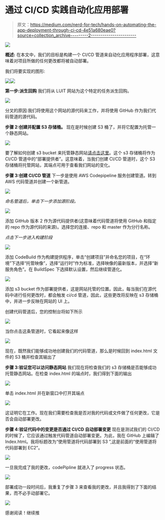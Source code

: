 # 通过 CI/CD 实践自动化应用部署

> 原文：<https://medium.com/nerd-for-tech/hands-on-automating-the-app-deployment-through-ci-cd-4e51a680eae0?source=collection_archive---------2----------------------->

![](img/ec87e86cf8cdd9a7dfe8c32a11743716.png)

**概述:**
在本文中，我们的目标是构建一个 CI/CD 管道来自动化应用程序部署，这意味着对项目所做的任何更改都将被自动部署。

我们将要实现的图形:

![](img/73b254631fcff3b02aeadc5ef569048a.png)![](img/a233ed3a0993e43d51de0302e3818e3f.png)

**第一步:派生回购** 我们将从 LUIT 网站为这个特定的任务派生回购。

![](img/c4bede868cc5efa4550778d4321b985c.png)

分叉的原因:我们将使用这个网站的源代码来工作，并将使用 GitHub 作为我们代码管道的源代码。

**步骤 2:创建并配置 S3 存储桶。** 现在是时候创建 S3 桶了，并将它配置为托管一个静态网站。

![](img/85c4cd6a0af8d9576c63383a64548bb1.png)

要了解如何创建 s3 bucket 来托管静态网站[请点击这里](/nerd-for-tech/how-to-configure-a-static-website-using-a-custom-domain-registered-with-route-53-6f633fb86581)。这个 s3 存储桶将作为 CI/CD 管道中的“部署提供者”。这意味着，当我们创建 CI/CD 管道时，这个 S3 存储桶将托管网站，其端点可用于查看我们网站的变化。

**步骤 3:创建 CI/CD 管道** 下一步是使用 AWS Codepipeline 服务创建管道。转到 AWS 代码管道并创建一个新管道。

![](img/0851cf95ea226f8a7bf93f10836d5612.png)

*命名管道后，单击下一步添加源阶段。*

![](img/f9a7158fdf1041768d31234ab5a674bd.png)

添加 GitHub 版本 2 作为源代码提供者(这意味着代码管道将使用 GitHub 和指定的 repo 作为源代码的来源)。选择您的连接、repo 和 master 作为分行名称。

*点击下一步进入构建阶段*

![](img/a8b1e2b4d268ae826e2496cab2e09f8a.png)

添加 CodeBuild 作为构建提供程序，单击“创建项目”并命名您的项目，在“环境”下选择“托管映像”，选择“运行时”作为标准，选择映像的最新版本，并选择“新服务角色”。在 BuildSpec 下选择默认设置，然后继续管道化。

![](img/599e3d46840bb50fd8dcd9d0f348028a.png)

添加 s3 bucket 作为部署提供者，这是网站托管的位置。因此，每当我们在源代码中进行任何更改时，都会触发 ci/cd 管道，因此，这些更改将反映在 s3 存储桶中，并进一步反映在网站的 UI 上。

创建代码管道后，您的控制台将如下所示

![](img/23a3f08834190930d0216370596711ad.png)

当你点击这条管道时，它看起来像这样

![](img/a6f01976059a51cf2ee4d69907518746.png)

现在，既然我们能够成功地创建我们的代码管道，那么是时候回到 index.html 文件的 S3 桶并检查其输出了

**步骤 3:验证您可以访问静态网站** 我们现在将检查我们的 s3 存储桶是否能够成功托管静态网站。在检查 index.html 的端点时，我们得到下面的输出

![](img/7284da7c57785de79d0c51e8c3e6e382.png)

单击 index.html 并在新窗口中打开其端点

![](img/071bd55b49ca7e898438e70b8b5e6367.png)

这证明它在工作。现在我们需要检查我是否对我的代码或文件做了任何更改，它是否会自动部署更改。

**步骤 4:验证代码中的变更是否通过 CI/CD 自动部署变更**
现在是测试我们的 CI/CD 的时候了，它应该通过触发代码管道自动部署变更。为此，我在 GitHub 上编辑了 Index.html。我将标题改为“使用管道将代码部署到 S3 ”,这是前面的“使用管道将代码部署到 EC2”。

![](img/4f707ab4c2b899a17d19a9d554d7ca70.png)

一旦我完成了我的更改，codePipline 就进入了 progress 状态。

![](img/8712e76c873ea47a34cf706898d99b28.png)

部署成功一段时间后，我重复了步骤 3 来查看我的更改，并且我得到了下面的结果，而不必手动部署它。

![](img/e3387e9a46a60a3e62080260274b67b6.png)

感谢阅读！继续推